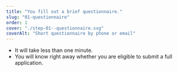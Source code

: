 ```yaml
---
title: "You fill out a brief questionnaire."
slug: "01-questionnaire"
order: 1
cover: "./step-01--questionnaire.svg"
coverAlt: "Short questionnaire by phone or email"
---
```


* It will take less than one minute.
* You will know right away whether you are eligible to submit a full application.